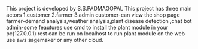 This project is developed by S.S.PADMAGOPAL
This project has three main actors 
      1.customer
      2.farmer
      3.admin
customer-can view the shop page
farmer-demand analysis,weather analysis,plant disease detection ,chat bot
admin-some feautures
use cmd to install the plant module in  your pc(127.0.0.1)
rest can be run on localhost
to run plant module on the web use aws sagemaker or any other cloud.
